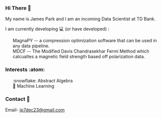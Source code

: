 ### Hi There 👋
My name is James Park and I am an incoming Data Scientist at TD Bank. 

I am currently developing :computer: (or have developed) :
<ol>  
     MagnaPY -- a compression optimization software that can be used in any data pipeline.
    <br>
     MDCF -- The Modified Davis Chandrasekhar Fermi Method which calcualtes a magnetic field strength based off polarization data.
</ol>

### Interests :atom:
<ol> 
    :snowflake: Abstract Algebra
    <br>
    🌱 Machine Learning
    <br>
</ol>

### Contact :bookmark_tabs: 
Email- jp7dec23@gmail.com
